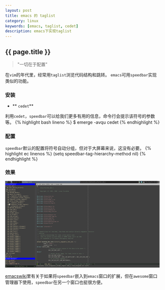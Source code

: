 ```yaml
---
layout: post
title: emacs 的 taglist
category: linux
keywords: [emacs, taglist, cedet]
description: emacs下实现taglist
---
```


## {{ page.title }}

> "一切在于配置"

在`vim`的年代里，经常用`taglist`浏览代码结构和跳转。
`emacs`可用`speedbar`实现类似的功能。

### 安装

* ** `cedet`**

利用`cedet`，`speedbar`可以给我们更多有用的信息，命令行会提示该符号的参数等。
{% highlight bash lineno %}
$ emerge -avqu cedet
{% endhighlight %}

### 配置

`speedbar`默认的配置将符号自动分组，但对于大屏幕来说，这没有必要。
{% highlight ec linenos %}
(setq speedbar-tag-hierarchy-method nil)
{% endhighlight %}

### 效果

  [ ![speedbar][speedbar_t_image] ][speedbar_image]

[speedbar_t_image]: /images/thumbnails/speedbar_t.png "i2c susbsystem"
[speedbar_image]: /images/speedbar.png "i2c subsystem"

[emacswiki](http://emacswiki.org)里有关于如果将`speedbar`嵌入到`emacs`窗口的扩展，但在`awesome`窗口管理器下使用，`speedbar`在另一个窗口也挺很方便。
